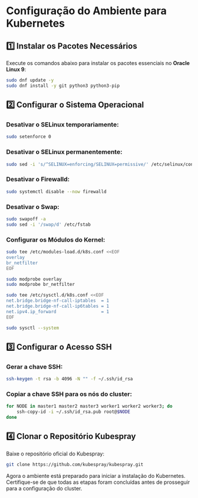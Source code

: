 # Configuração do Ambiente para Kubernetes

## 1️⃣ Instalar os Pacotes Necessários

Execute os comandos abaixo para instalar os pacotes essenciais no **Oracle Linux 9**:

```sh
sudo dnf update -y
sudo dnf install -y git python3 python3-pip
```

## 2️⃣ Configurar o Sistema Operacional

### Desativar o SELinux temporariamente:
```sh
sudo setenforce 0
```

### Desativar o SELinux permanentemente:
```sh
sudo sed -i 's/^SELINUX=enforcing/SELINUX=permissive/' /etc/selinux/config
```

### Desativar o Firewalld:
```sh
sudo systemctl disable --now firewalld
```

### Desativar o Swap:
```sh
sudo swapoff -a
sudo sed -i '/swap/d' /etc/fstab
```

### Configurar os Módulos do Kernel:
```sh
sudo tee /etc/modules-load.d/k8s.conf <<EOF
overlay
br_netfilter
EOF

sudo modprobe overlay
sudo modprobe br_netfilter

sudo tee /etc/sysctl.d/k8s.conf <<EOF
net.bridge.bridge-nf-call-iptables  = 1
net.bridge.bridge-nf-call-ip6tables = 1
net.ipv4.ip_forward                 = 1
EOF

sudo sysctl --system
```

## 3️⃣ Configurar o Acesso SSH

### Gerar a chave SSH:
```sh
ssh-keygen -t rsa -b 4096 -N "" -f ~/.ssh/id_rsa
```

### Copiar a chave SSH para os nós do cluster:
```sh
for NODE in master1 master2 master3 worker1 worker2 worker3; do
    ssh-copy-id -i ~/.ssh/id_rsa.pub root@$NODE
done
```

## 4️⃣ Clonar o Repositório Kubespray

Baixe o repositório oficial do Kubespray:
```sh
git clone https://github.com/kubespray/kubespray.git
```

Agora o ambiente está preparado para iniciar a instalação do Kubernetes. Certifique-se de que todas as etapas foram concluídas antes de prosseguir para a configuração do cluster.

